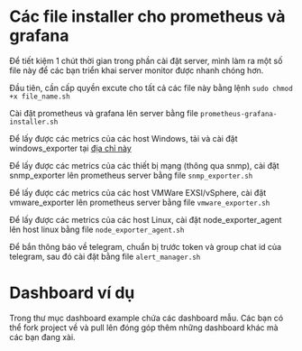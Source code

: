 # Các file installer cho prometheus và grafana

Để tiết kiệm 1 chút thời gian trong phần cài đặt server, mình làm ra một số file này để các bạn triển khai server monitor được nhanh chóng hơn.

Đầu tiên, cần cấp quyền excute cho tất cả các file này bằng lệnh `sudo chmod +x file_name.sh`

Cài đặt prometheus và grafana lên server bằng file `prometheus-grafana-installer.sh`

Để lấy được các metrics của các host Windows, tải và cài đặt windows_exporter tại [địa chỉ này](https://github.com/prometheus-community/windows_exporter/releases)

Để lấy được các metrics của các thiết bị mạng (thông qua snmp), cài đặt snmp_exporter lên prometheus server bằng file `snmp_exporter.sh`

Để lấy được các metrics của các host VMWare EXSI/vSphere, cài đặt vmware_exporter lên prometheus server bằng file `vmware_exporter.sh`

Để lấy được các metrics của các host Linux, cài đặt node_exporter_agent lên host linux bằng file `node_exporter_agent.sh`

Để bắn thông báo về telegram, chuẩn bị trước token và group chat id của telegram, sau đó cài đặt bằng file `alert_manager.sh`

# Dashboard ví dụ

Trong thư mục dashboard example chứa các dashboard mẫu. Các bạn có thể fork project về và pull lên đóng góp thêm những dashboard khác mà các bạn đang xài.